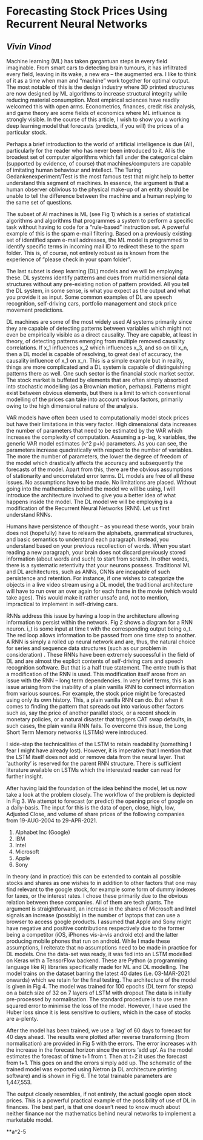 # Forecasting Stock Prices Using Recurrent Neural Networks
## *Vivin Vinod*



Machine learning (ML) has taken gargantuan steps in every field imaginable. From smart cars to detecting brain tumours, it has infiltrated every field, leaving in its wake, a new era – the augmented era. I like to think of it as a time when man and “machine” work together for optimal output. The most notable of this is the design industry where 3D printed structures are now designed by ML algorithms to increase structural integrity while reducing material consumption. Most empirical sciences have readily welcomed this with open arms. Econometrics, finances, credit risk analysis, and game theory are some fields of economics where ML influence is strongly visible. In the course of this article, I wish to show you a working deep learning model that forecasts (predicts, if you will) the prices of a particular stock. 

Perhaps a brief introduction to the world of artificial intelligence is due (AI), particularly for the reader who has never been introduced to it. AI is the broadest set of computer algorithms which fall under the categorical claim (supported by evidence, of course) that machines/computers are capable of imitating human behaviour and intellect. The Turing Gedankenexperiment/Test is the most famous test that might help to better understand this segment of machines. In essence, the argument is that a human observer oblivious to the physical make-up of an entity should be unable to tell the difference between the machine and a human replying to the same set of questions. 

The subset of AI machines is ML (see Fig 1) which is a series of statistical algorithms and algorithms that programmes a system to perform a specific task without having to code for a “rule-based” instruction set. A powerful example of this is the spam e-mail filtering. Based on a previously existing set of identified spam e-mail addresses, the ML model is programmed to identify specific terms in incoming mail ID to redirect these to the spam folder. This is, of course, not entirely robust as is known from the experience of “please check in your spam folder”.

The last subset is deep learning (DL) models and we will be employing these. DL systems identify patterns and cues from multidimensional data structures without any pre-existing notion of pattern provided. All you tell the DL system, in some sense, is what you expect as the output and what you provide it as input. Some common examples of DL are speech recognition, self-driving cars, portfolio management and stock price movement predictions. 

DL machines are some of the most widely used AI systems primarily since they are capable of detecting patterns between variables which might not even be empirically visible as a direct causality. They are capable, at least in theory, of detecting patterns emerging from multiple removed causality correlations. If x_1 influences x_2 which influences x_3, and so on till x_n, then a DL model is capable of resolving, to great deal of accuracy, the causality influence of x_1 on x_n. This is a simple example but in reality, things are more complicated and a DL system is capable of distinguishing patterns there as well. One such sector is the financial stock market sector. The stock market is buffeted by elements that are often simply absorbed into stochastic modelling (as a Brownian motion, perhaps). Patterns might exist between obvious elements, but there is a limit to which conventional modelling of the prices can take into account various factors, primarily owing to the high dimensional nature of the analysis.

VAR models have often been used to computationally model stock prices but have their limitations in this very factor. High dimensional data increases the number of parameters that need to be estimated by the VAR which increases the complexity of computation. Assuming a p-lag, k variables, the generic VAR model estimates (k^2 p+k) parameters. As you can see, the parameters increase quadratically with respect to the number of variables. The more the number of parameters, the lower the degree of freedom  of the model which drastically affects the accuracy and subsequently the forecasts of the model. Apart from this, there are the obvious assumptions of stationarity and uncorrelated error terms. DL models are free of all these issues. No assumptions have to be made. No limitations are placed. Without going into the mathematics behind the model we will be using, I will introduce the architecture involved to give you a better idea of what happens inside the model. The DL model we will be employing is a modification of the Recurrent Neural Networks (RNN). Let us first understand RNNs.

Humans have persistence of thought – as you read these words, your brain does not (hopefully) have to relearn the alphabets, grammatical structures, and basic semantics to understand each paragraph. Instead, you understand based on your previous recollection of words. When you start reading a new paragraph, your brain does not discard previously stored information (about words and such) to start from scratch. In other words, there is a systematic retentivity that your neurons possess. Traditional ML and DL architectures, such as ANNs, CNNs are incapable of such persistence and retention. For instance, if one wishes to categorize the objects in a live video stream using a DL model, the traditional architecture will have to run over an over again for each frame in the movie (which would take ages). This would make it rather unsafe and, not to mention, impractical to implement in self-driving cars. 

RNNs address this issue by having a loop in the architecture allowing information to persist within the network. Fig 2 shows a diagram for a RNN neuron. i_t is some input at time t with the corresponding output being o_t. The red loop allows information to be passed from one time step to another. A RNN is simply a rolled up neural network and are, thus, the natural choice for series and sequence data structures (such as our problem in consideration) . These RNNs have been extremely successful in the field of DL and are almost the explicit contents of self-driving cars and speech recognition software. But that is a half true statement. The entre truth is that a modification of the RNN is used. This modification itself arose from an issue with the RNN – long term dependencies. In very brief terms, this is an issue arising from the inability of a plain vanilla RNN to connect information from various sources. For example, the stock price might be forecasted using only its own history. This, a plain vanilla RNN can do. But when it comes to finding the pattern that spreads out into various other factors such as, say the price of another parallel stock, or a recent shock in monetary policies, or a natural disaster that triggers CAT swap defaults, in such cases, the plain vanilla RNN fails. To overcome this issue, the Long Short Term Memory networks (LSTMs) were introduced. 

I side-step the technicalities of the LSTM to retain readability (something I fear I might have already lost). However, it is imperative that I mention that the LSTM itself does not add or remove data from the neural layer. That ‘authority’ is reserved for the parent RNN structure. There is sufficient literature available on LSTMs which the interested reader can read for further insight.

After having laid the foundation of the idea behind the model, let us now take a look at the problem closely. The workflow of the problem is depicted in Fig 3. We attempt to forecast (or predict) the opening price of google on a daily-basis. The input for this is the data of open, close, high, low, Adjusted Close, and volume of share prices of the following companies from 19-AUG-2004 to 29-APR-2021.

1. Alphabet Inc (Google)
2. IBM
3. Intel
4. Microsoft
5. Apple
6. Sony

In theory (and in practice) this can be extended to contain all possible stocks and shares as one wishes to in addition to other factors that one may find relevant to the google stock, for example some form of dummy indexes for taxes, or the interest rates. I chose these primarily due to the obvious relation between these companies. All of them are tech giants. The argument is straightforward, an increase in the shares of Microsoft and Intel signals an increase (possibly) in the number of laptops that can use a browser to access google products. I assumed that Apple and Sony might have negative and positive contributions respectively due to the former being a competitor (iOS, iPhones vis-à-vis android etc) and the latter producing mobile phones that run on android. While I made these assumptions, I reiterate that no assumptions need to be made in practice for DL models. One the data-set was ready, it was fed into an LSTM modelled on Keras with a TensorFlow backend. These are Python (a programming language like R) libraries specifically made for ML and DL modelling. The model trains on the dataset barring the latest 40 dates (i.e. 03-MAR-2021 onwards) which we retain for the final testing. The architecture of the model is given in Fig 4. The model was trained for 100 epochs (DL term for steps) on a batch size of 32 on 7 layers of LSTM with dropout The data is initially pre-processed by normalisation. The standard procedure is to use mean squared error to minimise the loss of the model. However, I have used the Huber loss since it is less sensitive to outliers, which in the case of stocks are a-plenty. 

After the model has been trained, we use a ‘lag’ of 60 days to forecast for 40 days ahead. The results were plotted after reverse transforming (from normalisation) are provided in Fig 5 with the errors. The error increases with the increase in the forecast horizon since the errors ‘add up’. As the model estimates the forecast of time t+1 from t. Then at t+2 it uses the forecast from t+1. This goes on and the errors simply add up. The schematic of the trained model was exported using Netron (a DL architecture printing software) and is shown in Fig 6. The total trainable parameters are 1,447,553.

The output closely resembles, if not entirely, the actual google open stock prices. This is a powerful practical example of the possibility of use of DL in finances. The best part, is that one doesn’t need to know much about neither finance nor the mathematics behind neural networks to implement a marketable model. 

**a^2-5
